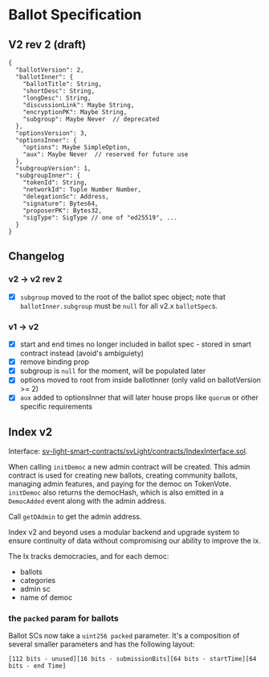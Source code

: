 # Ballot Specification

## V2 rev 2 (draft)

```
{
  "ballotVersion": 2,
  "ballotInner": {
    "ballotTitle": String,
    "shortDesc": String,
    "longDesc": String,
    "discussionLink": Maybe String,
    "encryptionPK": Maybe String,
    "subgroup": Maybe Never  // deprecated
  },
  "optionsVersion": 3,
  "optionsInner": {
    "options": Maybe SimpleOption,
    "aux": Maybe Never  // reserved for future use
  },
  "subgroupVersion": 1,
  "subgroupInner": {
    "tokenId": String,
    "networkId": Tuple Number Number,
    "delegationSc": Address,
    "signature": Bytes64,
    "proposerPK": Bytes32,
    "sigType": SigType // one of "ed25519", ...
  }
}
```

## Changelog

### v2 -> v2 rev 2

- [x] `subgroup` moved to the root of the ballot spec object; note that `ballotInner.subgroup` must be `null` for all v2.x `ballotSpec`s.

### v1 -> v2

- [x] start and end times no longer included in ballot spec - stored in smart contract instead (avoid's ambiguiety)
- [x] remove binding prop
- [x] subgroup is `null` for the moment, will be populated later
- [x] options moved to root from inside ballotInner (only valid on ballotVersion >= 2)
- [x] `aux` added to optionsInner that will later house props like `quorum` or other specific requirements

## Index v2

Interface: [sv-light-smart-contracts/svLight/contracts/IndexInterface.sol](https://github.com/secure-vote/sv-light-smart-contracts/svLight/contracts/IndexInterface.sol).

When calling `initDemoc` a new admin contract will be created.
This admin contract is used for creating new ballots, creating community ballots, managing admin features, and paying for the democ on TokenVote.
`initDemoc` also returns the democHash, which is also emitted in a `DemocAdded` event along with the admin address.

Call `getDAdmin` to get the admin address.

Index v2 and beyond uses a modular backend and upgrade system to ensure continuity of data without compromising our ability to improve the ix.

The Ix tracks democracies, and for each democ:

- ballots
- categories
- admin sc
- name of democ

### the `packed` param for ballots

Ballot SCs now take a `uint256 packed` parameter. It's a composition of several smaller parameters and has the following layout:

`[112 bits - unused][16 bits - submissionBits][64 bits - startTime][64 bits - end Time]`
